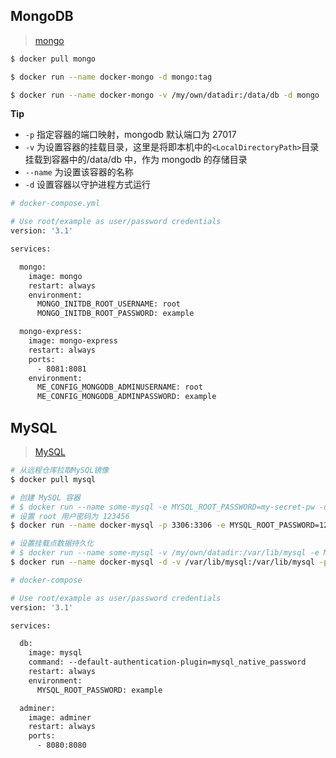 ## MongoDB

> [mongo](https://hub.docker.com/_/mongo)

```bash
$ docker pull mongo

$ docker run --name docker-mongo -d mongo:tag

$ docker run --name docker-mongo -v /my/own/datadir:/data/db -d mongo
```

**Tip**

- `-p` 指定容器的端口映射，mongodb 默认端口为 27017
- `-v` 为设置容器的挂载目录，这里是将即本机中的`<LocalDirectoryPath>`目录挂载到容器中的/data/db 中，作为 mongodb 的存储目录
- `--name` 为设置该容器的名称
- `-d` 设置容器以守护进程方式运行

```dockerfile
# docker-compose.yml

# Use root/example as user/password credentials
version: '3.1'

services:

  mongo:
    image: mongo
    restart: always
    environment:
      MONGO_INITDB_ROOT_USERNAME: root
      MONGO_INITDB_ROOT_PASSWORD: example

  mongo-express:
    image: mongo-express
    restart: always
    ports:
      - 8081:8081
    environment:
      ME_CONFIG_MONGODB_ADMINUSERNAME: root
      ME_CONFIG_MONGODB_ADMINPASSWORD: example
```

## MySQL

> [MySQL](https://hub.docker.com/_/mysql)

```bash
# 从远程仓库拉取MySQL镜像
$ docker pull mysql

# 创建 MySQL 容器
# $ docker run --name some-mysql -e MYSQL_ROOT_PASSWORD=my-secret-pw -d mysql:tag
# 设置 root 用户密码为 123456
$ docker run --name docker-mysql -p 3306:3306 -e MYSQL_ROOT_PASSWORD=123456 -d mysql

# 设置挂载点数据持久化
# $ docker run --name some-mysql -v /my/own/datadir:/var/lib/mysql -e MYSQL_ROOT_PASSWORD=my-secret-pw -d mysql:tag
$ docker run --name docker-mysql -d -v /var/lib/mysql:/var/lib/mysql -p 3306:3306 -e MYSQL_ALLOW_EMPTY_PASSWORD=yes mysql:5.6.43
```

```dockerfile
# docker-compose

# Use root/example as user/password credentials
version: '3.1'

services:

  db:
    image: mysql
    command: --default-authentication-plugin=mysql_native_password
    restart: always
    environment:
      MYSQL_ROOT_PASSWORD: example

  adminer:
    image: adminer
    restart: always
    ports:
      - 8080:8080
```
